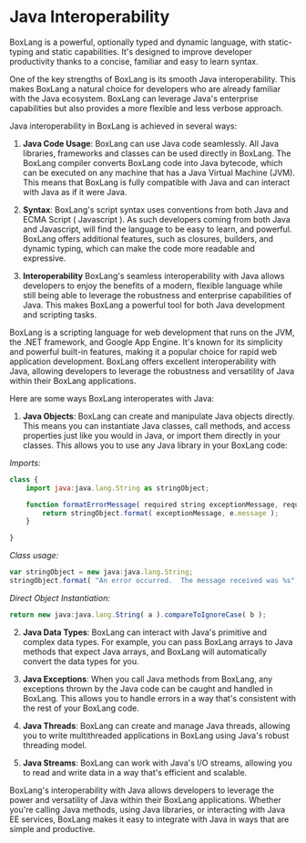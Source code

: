 # Java Interoperability

BoxLang is a powerful, optionally typed and dynamic language, with static-typing and static capabilities. It's designed to improve developer productivity thanks to a concise, familiar and easy to learn syntax. 

One of the key strengths of BoxLang is its smooth Java interoperability. This makes BoxLang a natural choice for developers who are already familiar with the Java ecosystem. BoxLang can leverage Java's enterprise capabilities but also provides a more flexible and less verbose approach.

Java interoperability in BoxLang is achieved in several ways:

1. **Java Code Usage**: BoxLang can use Java code seamlessly. All Java libraries, frameworks and classes can be used directly in BoxLang. The BoxLang compiler converts BoxLang code into Java bytecode, which can be executed on any machine that has a Java Virtual Machine (JVM). This means that BoxLang is fully compatible with Java and can interact with Java as if it were Java.

2. **Syntax**: BoxLang's script syntax uses conventions from both Java and ECMA Script ( Javascript ). As such developers coming from both Java and Javascript, will find the language to be easy to learn, and powerful. BoxLang offers additional features, such as closures, builders, and dynamic typing, which can make the code more readable and expressive.  

3. **Interoperability** BoxLang's seamless interoperability with Java allows developers to enjoy the benefits of a modern, flexible language while still being able to leverage the robustness and enterprise capabilities of Java. This makes BoxLang a powerful tool for both Java development and scripting tasks.


BoxLang is a scripting language for web development that runs on the JVM, the .NET framework, and Google App Engine. It's known for its simplicity and powerful built-in features, making it a popular choice for rapid web application development. BoxLang offers excellent interoperability with Java, allowing developers to leverage the robustness and versatility of Java within their BoxLang applications.

Here are some ways BoxLang interoperates with Java:

1. **Java Objects**: BoxLang can create and manipulate Java objects directly. This means you can instantiate Java classes, call methods, and access properties just like you would in Java, or import them directly in your classes. This allows you to use any Java library in your BoxLang code:

*Imports:*

```js
class {
    import java:java.lang.String as stringObject;

    function formatErrorMessage( required string exceptionMessage, required Throwable error ){
        return stringObject.format( exceptionMessage, e.message );
    }

}
```

*Class usage:*

```js
var stringObject = new java:java.lang.String;
stringObject.format( "An error occurred.  The message received was %s", e.message );
```

*Direct Object Instantiation:*

```js
return new java:java.lang.String( a ).compareToIgnoreCase( b );
```

2. **Java Data Types**: BoxLang can interact with Java's primitive and complex data types. For example, you can pass BoxLang arrays to Java methods that expect Java arrays, and BoxLang will automatically convert the data types for you.

3. **Java Exceptions**: When you call Java methods from BoxLang, any exceptions thrown by the Java code can be caught and handled in BoxLang. This allows you to handle errors in a way that's consistent with the rest of your BoxLang code.

4. **Java Threads**: BoxLang can create and manage Java threads, allowing you to write multithreaded applications in BoxLang using Java's robust threading model.

5. **Java Streams**: BoxLang can work with Java's I/O streams, allowing you to read and write data in a way that's efficient and scalable.

BoxLang's interoperability with Java allows developers to leverage the power and versatility of Java within their BoxLang applications. Whether you're calling Java methods, using Java libraries, or interacting with Java EE services, BoxLang makes it easy to integrate with Java in ways that are simple and productive.
